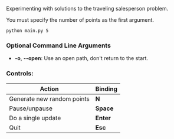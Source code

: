 Experimenting with solutions to the traveling salesperson problem.

You must specify the number of points as the first argument. 
```
python main.py 5
```

### Optional Command Line Arguments
- **-o**, **--open**: Use an open path, don't return to the start.

### Controls:
Action | Binding
--- | ---
Generate new random points | **N**
Pause/unpause | **Space**
Do a single update | **Enter**
Quit | **Esc**

